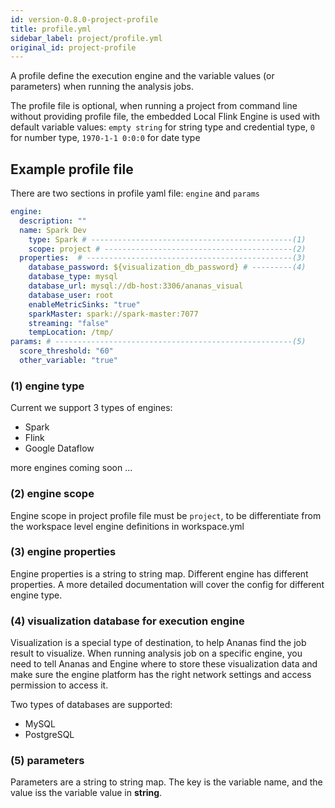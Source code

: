 ```yaml
---
id: version-0.8.0-project-profile
title: profile.yml
sidebar_label: project/profile.yml
original_id: project-profile
---
```


A profile define the execution engine and the variable values (or parameters) when running the analysis jobs.

The profile file is optional, when running a project from command line without providing profile file, the embedded Local Flink Engine is used with default variable values: `empty string` for string type and credential type, `0` for number type, `1970-1-1 0:0:0` for date type

## Example profile file

There are two sections in profile yaml file: `engine` and `params`

```yaml
engine:
  description: ""
  name: Spark Dev
	type: Spark # ---------------------------------------------(1)
	scope: project # ------------------------------------------(2)
  properties:  # ----------------------------------------------(3)
    database_password: ${visualization_db_password} # ---------(4)
    database_type: mysql
    database_url: mysql://db-host:3306/ananas_visual
    database_user: root
    enableMetricSinks: "true"
    sparkMaster: spark://spark-master:7077
    streaming: "false"
    tempLocation: /tmp/
params: # -----------------------------------------------------(5)
  score_threshold: "60" 
  other_variable: "true"
```

### (1) engine type

Current we support 3 types of engines:

- Spark
- Flink
- Google Dataflow

more engines coming soon ...

### (2) engine scope

Engine scope in project profile file must be `project`, to be differentiate from the workspace level engine definitions in workspace.yml

### (3) engine properties

Engine properties is a string to string map. Different engine has different properties. A more detailed documentation will cover the config for different engine type.

### (4) visualization database for execution engine

Visualization is a special type of destination, to help Ananas find the job result to visualize. When running analysis job on a specific engine, you need to tell Ananas and Engine where to store these visualization data and make sure the engine platform has the right network settings and access permission to access it.

Two types of databases are supported:

- MySQL
- PostgreSQL

### (5) parameters 

Parameters are a string to string map. The key is the variable name, and the value iss the variable value in **string**.

 



